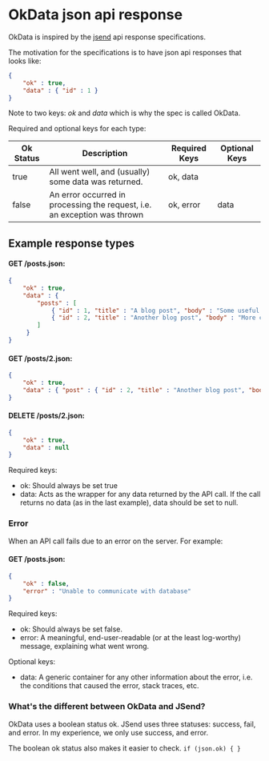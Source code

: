 # OkData json api response

OkData is inspired by the [jsend](https://labs.omniti.com/labs/jsend) api response specifications.

The motivation for the specifications is to have json api responses that looks like:

```json
{
    "ok" : true,
    "data" : { "id" : 1 }
}
```

Note to two keys: *ok* and *data* which is why the spec is called OkData.

Required and optional keys for each type:

| Ok Status           | Description                                                              | Required Keys | Optional Keys |
|---------------------|--------------------------------------------------------------------------|---------------|---------------|
| true                | All went well, and (usually) some data was returned.                     | ok, data      |               |
| false               | An error occurred in processing the request, i.e. an exception was thrown| ok, error     | data          |

## Example response types

#### GET /posts.json:

```json
{
    "ok" : true,
    "data" : {
        "posts" : [
            { "id" : 1, "title" : "A blog post", "body" : "Some useful content" },
            { "id" : 2, "title" : "Another blog post", "body" : "More content" },
        ]
     }
}
```

#### GET /posts/2.json:

```json
{
    "ok" : true,
    "data" : { "post" : { "id" : 2, "title" : "Another blog post", "body" : "More content" }}
}
```

#### DELETE /posts/2.json:

```json
{
    "ok" : true,
    "data" : null
}
```

Required keys:

- ok: Should always be set true
- data: Acts as the wrapper for any data returned by the API call. If the call returns no data (as in the last example), data should be set to null.


### Error

When an API call fails due to an error on the server. For example:

#### GET /posts.json:

```json
{
    "ok" : false,
    "error" : "Unable to communicate with database"
}
```
Required keys:

- ok: Should always be set false.
- error: A meaningful, end-user-readable (or at the least log-worthy) message, explaining what went wrong.

Optional keys:

- data: A generic container for any other information about the error, i.e. the conditions that caused the error, stack traces, etc.

### What's the different between OkData and JSend?

OkData uses a boolean status ok.  JSend uses three statuses: success, fail, and error.  In my experience, we only use success, and error.  

The boolean ok status also makes it easier to check.  `if (json.ok) { }`
